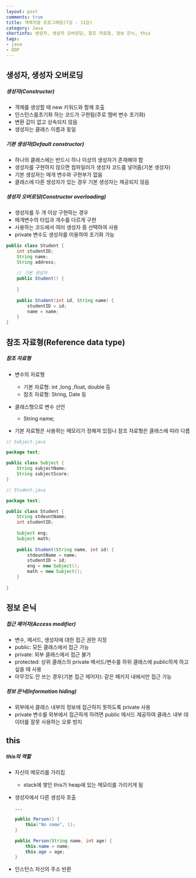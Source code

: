 ```yaml
---
layout: post
comments: true
title: 객체지향 프로그래밍(7강 - 11강)
category: Java
shortinfo: 생성자, 생성자 오버로딩, 참조 자료형, 정보 은닉, this
tags:
- java
- OOP
---
```




## 생성자, 생성자 오버로딩

##### 생성자(Constructor)

- 객체를 생성할 때 new 키워드와 함께 호출
- 인스턴스를초기화 하는 코드가 구현됨(주로 멤버 변수 초기화)
- 변환 값이 없고 상속되지 않음
- 생성자는 클래스 이름과 동일

##### 기본 생성자(Default constructor)

- 하나의 클래스에는 반드시 하나 이상의 생성자가 존재해야 함
- 생성자를 구현하지 않으면 컴파일러가 생성자 코드를 넣어줌(기본 생성자)
- 기본 생성자는 매개 변수와 구현부가 없음
- 클래스에 다른 생성자가 있는 경우 기본 생성자는 제공되지 않음

##### 생성자 오버로딩(Constructor overloading)

- 생성자를 두 개 이상 구현하는 경우
- 매개변수의 타입과 개수를 다르게 구현
- 사용하는 코드에서 여러 생성자 중 선택하여 사용
- private 변수도 생성자를 이용하여 초기화 가능

```java
public class Student {
    int studentID;
    String name;
    String address;
    
    // 기본 생성자
    public Student() {
        
    }
    
    public Student(int id, String name) {
        studentID = id;
        name = name;
    }
}
```



## 참조 자료형(Reference data type)

##### 참조 자료형

- 변수의 자료형
  - 기본 자료형: int ,long ,float, double 등
  - 참조 자료형: String, Date 등

- 클래스형으로 변수 선언
  - String name;
- 기본 자료형은 사용하는 메모리가 정해져 있짐나 참조 자료형은 클래스에 따라 다름

```java
// Subject.java

package test;

public class Subject {
    String subjectName;
    String subjectScore;
}
```

```java
// Student.java

package test;

public class Student {
    String stdeuntName;
    int studentID;
    
    Subject eng;
    Subject math;
    
    public Student(String name, int id) {
        stdeuntName = name;
        studentID = id;
        eng = new Subject();
        math = new Subject();
    }
    
}
```



## 정보 은닉

##### 접근 제어자(Access modifier)

- 변수, 메서드, 생성자에 대한 접근 권한 지정
- public: 모든 클래스에서 접근 가능
- private: 외부 클래스에서 접근 불가
- protected: 상위 클래스의 private 메서드/변수를 하위 클래스에 public하게 하고 싶을 때 사용
- 아무것도 안 쓰는 경우(기본 접근 제어자): 같은 패키지 내에서만 접근 가능

##### 정보 은닉(Information hiding)

- 외부에서 클래스 내부의 정보에 접근하지 못하도록 private 사용
- private 변수를 외부에서 접근하게 하려면 public 메서드 제공하여 클래스 내부 데이터를 잘못 사용하는 오류 방지



## this

##### this의 역할

- 자신의 메모리를 가리킴

  - stack에 쌓인 this가 heap에 있는 메모리를 가리키게 됨

- 생성자에서 다른 생성자 호출

  ```java
  ...
  
  public Person() {
      this("No name", 1);
  }
  
  public Person(String name, int age) {
      this.name = name;
      this.age = age;
  }
  ```

- 인스턴스 자신의 주소 반환